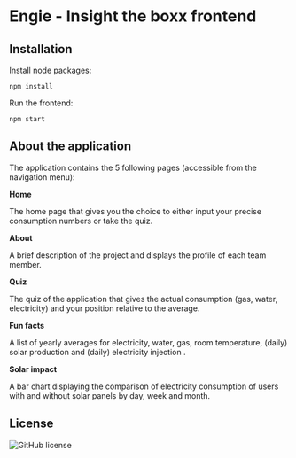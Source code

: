 # Engie - Insight the boxx frontend

## Installation
Install node packages:

``` npm install ```

Run the frontend:

``` npm start ```

## About the application

The application contains the 5 following pages (accessible from the navigation menu):

**Home**

The home page that gives you the choice to either input your precise consumption numbers or take the quiz.

**About**

A brief description of the project and displays the profile of each team member.

**Quiz**

The quiz of the application that gives the actual consumption (gas, water, electricity) and your position relative to the average.

**Fun facts**

A list of yearly averages for electricity, water, gas, room temperature, (daily) solar production and (daily) electricity injection
.

**Solar impact**

A bar chart displaying the comparison of electricity consumption of users with and without solar panels by day, week and month.

## License
![GitHub license](https://img.shields.io/badge/license-MIT-blue.svg)
